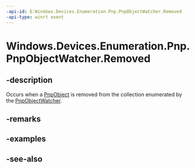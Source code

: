 ----api-id: E:Windows.Devices.Enumeration.Pnp.PnpObjectWatcher.Removed
-api-type: winrt event
---<!-- Event syntaxpublic event Windows.Foundation.TypedEventHandler Removed<Windows.Devices.Enumeration.Pnp.PnpObjectWatcher,  Windows.Devices.Enumeration.Pnp.PnpObjectUpdate>--># Windows.Devices.Enumeration.Pnp.PnpObjectWatcher.Removed## -descriptionOccurs when a [PnpObject](pnpobject.md) is removed from the collection enumerated by the [PnpObjectWatcher](pnpobjectwatcher.md).## -remarks## -examples## -see-also